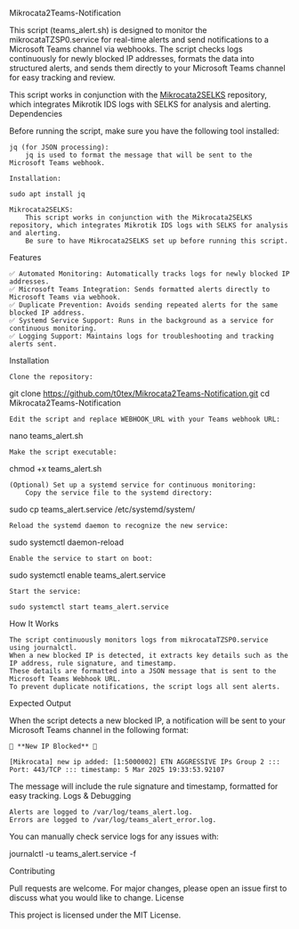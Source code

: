 Mikrocata2Teams-Notification

This script (teams_alert.sh) is designed to monitor the mikrocataTZSP0.service for real-time alerts and send notifications to a Microsoft Teams channel via webhooks. The script checks logs continuously for newly blocked IP addresses, formats the data into structured alerts, and sends them directly to your Microsoft Teams channel for easy tracking and review.

This script works in conjunction with the [Mikrocata2SELKS](https://github.com/angolo40/mikrocata2selks) repository, which integrates Mikrotik IDS logs with SELKS for analysis and alerting.
Dependencies

Before running the script, make sure you have the following tool installed:

    jq (for JSON processing):
        jq is used to format the message that will be sent to the Microsoft Teams webhook.

    Installation:

    sudo apt install jq

    Mikrocata2SELKS:
        This script works in conjunction with the Mikrocata2SELKS repository, which integrates Mikrotik IDS logs with SELKS for analysis and alerting.
        Be sure to have Mikrocata2SELKS set up before running this script.

Features

    ✅ Automated Monitoring: Automatically tracks logs for newly blocked IP addresses.
    ✅ Microsoft Teams Integration: Sends formatted alerts directly to Microsoft Teams via webhook.
    ✅ Duplicate Prevention: Avoids sending repeated alerts for the same blocked IP address.
    ✅ Systemd Service Support: Runs in the background as a service for continuous monitoring.
    ✅ Logging Support: Maintains logs for troubleshooting and tracking alerts sent.

Installation

    Clone the repository:

git clone https://github.com/t0tex/Mikrocata2Teams-Notification.git
cd Mikrocata2Teams-Notification

    Edit the script and replace WEBHOOK_URL with your Teams webhook URL:

nano teams_alert.sh

    Make the script executable:

chmod +x teams_alert.sh

    (Optional) Set up a systemd service for continuous monitoring:
        Copy the service file to the systemd directory:

sudo cp teams_alert.service /etc/systemd/system/

    Reload the systemd daemon to recognize the new service:

sudo systemctl daemon-reload

    Enable the service to start on boot:

sudo systemctl enable teams_alert.service

    Start the service:

    sudo systemctl start teams_alert.service

How It Works

    The script continuously monitors logs from mikrocataTZSP0.service using journalctl.
    When a new blocked IP is detected, it extracts key details such as the IP address, rule signature, and timestamp.
    These details are formatted into a JSON message that is sent to the Microsoft Teams Webhook URL.
    To prevent duplicate notifications, the script logs all sent alerts.

Expected Output

When the script detects a new blocked IP, a notification will be sent to your Microsoft Teams channel in the following format:

    🚨 **New IP Blocked** 🚨

    [Mikrocata] new ip added: [1:5000002] ETN AGGRESSIVE IPs Group 2 ::: Port: 443/TCP ::: timestamp: 5 Mar 2025 19:33:53.92107

The message will include the rule signature and timestamp, formatted for easy tracking.
Logs & Debugging

    Alerts are logged to /var/log/teams_alert.log.
    Errors are logged to /var/log/teams_alert_error.log.

You can manually check service logs for any issues with:

journalctl -u teams_alert.service -f

Contributing

Pull requests are welcome. For major changes, please open an issue first to discuss what you would like to change.
License

This project is licensed under the MIT License.
